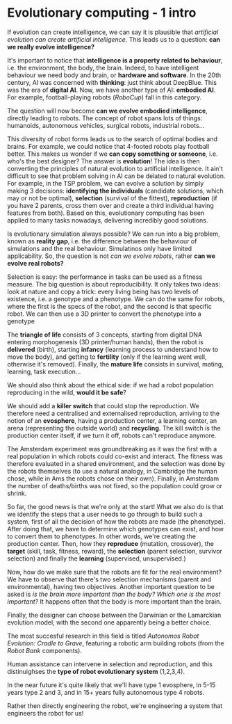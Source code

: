 # Evolutionary computing - 1 intro

If evolution can create intelligence, we can say it is plausible that *artificial evolution can create artificial intelligence*. This leads us to a question: **can we really evolve intelligence?**

It's important to notice that **intelligence is a property related to behaviour**, i.e. the environment, the body, the brain. Indeed, to have intelligent behaviour we need body and brain, or **hardware and software**. In the 20th century, AI was concerned with **thinking**: just think about DeepBlue. This was the era of **digital AI**. Now, we have another type of AI: **embodied AI**. For example, football-playing robots (*RoboCup*) fall in this category.

The question will now become **can we evolve embodied intelligence**, directly leading to robots. The concept of robot spans lots of things: humanoids, autonomous vehicles, surgical robots, industrial robots...

This diversity of robot forms leads us to the search of optimal bodies and brains. For example, we could notice that 4-footed robots play football better. This makes us wonder if we **can copy something or someone**, i.e. who's the best designer? The answer is **evolution**! The idea is then converting the principles of natural evolution to artificial intelligence. It ain't difficult to see that problem solving in AI can be delated to natural evolution. For example, in the TSP problem, we can evolve a solution by simply making 3 decisions: **identifying the individuals** (candidate solutions, which may or not be optimal), **selection** (survival of the fittest), **reproduction** (if you have 2 parents, cross them over and create a third individual having features from both). Based on this, evolutionary computing has been applied to many tasks nowadays, delivering incredibly good solutions. 

Is evolutionary simulation always possible? We can run into a big problem, known as **reality gap**, i.e. the difference between the behaviour of simulations and the real behaviour. Simulatinos only have limited applicability. So, the question is not *can we evolve robots*, rather **can we evolve real robots?**

Selection is easy: the performance in tasks can be used as a fitness measure. The big question is about reproducibility. It only takes two ideas: look at nature and copy a trick: every living being has two levels of existence, i.e. a genotype and a phenotype. We can do the same for robots, where the first is the specs of the robot, and the second is that specific robot. We can then use a 3D printer to convert the phenotype into a genotype

The **triangle of life** consists of 3 concepts, starting from digital DNA entering morphogenesis (3D printer/human hands), then the robot is **delivered** (birth), starting **infancy** (learning process to understand how to move the body), and getting to **fertility** (only if the learning went well, otherwise it's removed). Finally, the **mature life** consists in survival, mating, learning, task execution...

We should also think about the ethical side: if we had a robot population reproducing in the wild, **would it be safe**?

We should add a **killer switch** that could stop the reproduction. We therefore need a centralised and externalised reproduction, arriving to the notion of an **evosphere**, having a production center, a learning center, an arena (representing the outside world) and **recycling**. The kill switch is the production center itself, if we turn it off, robots can't reproduce anymore. 

The Amsterdam experiment was groundbreaking as it was the first with a real population in which robots could co-exist and interact. The fitness was therefore evaluated in a shared environment, and the selection was done by the robots themselves (to use a natural analogy, in Cambridge the human chose, while in Ams the robots chose on their own). Finally, in Amsterdam the number of deaths/births was not fixed, so the population could grow or shrink. 

So far, the good news is that we're only at the start! What we also do is that we identify the steps that a user needs to go through to build such a system, first of all the decision of how the robots are made (the phenotype). After doing that, we have to determine which genotypes can exist, and how to convert them to phenotypes. In other words, we're creating the production center. Then, how they **reproduce** (mutation, crossover), the **target** (skill, task, fitness, reward), the **selection** (parent selection, survivor selection) and finally the **learning** (supervised, unsupervised.)

Now, how do we make sure that the robots are fit for the real environment? We have to observe that there's two selection mechanisms (parent and environmental), having two objectives. Another important question to be asked is *is the brain more important than the body? Which one is the most important?* It happens often that the body is more important than the brain.

Finally, the designer can choose between the Darwinian or the Lamarckian evolution model, with the second one apparently being a better choice.

The most succesful research in this field is titled *Autonomos Robot Evolution: Cradle to Grave*, featuring a robotic arm building robots (from the *Robot Bank* components).

Human assistance can intervene in selection and reproduction, and this distinuighses the **type of robot evolutionary system** (1,2,3,4).

In the near future it's quite likely that we'll have type 1 evosphere, in 5-15 years type 2 and 3, and in 15+ years fully autonomous type 4 robots.

Rather then directly engineering the robot, we're engineering a system that engineers the robot for us!

